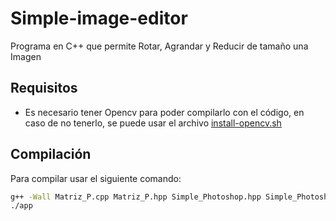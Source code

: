 # Simple-image-editor
Programa en C++ que permite Rotar, Agrandar y Reducir de tamaño una Imagen

## Requisitos 
* Es necesario tener Opencv para poder compilarlo con el código, en caso de no tenerlo, se puede usar el archivo [install-opencv.sh](https://github.com/MiguelSantillanL/Simple-image-editor/tree/main/OpenCV)
## Compilación
Para compilar usar el siguiente comando:
```bash
g++ -Wall Matriz_P.cpp Matriz_P.hpp Simple_Photoshop.hpp Simple_Photoshop.cpp Main.cpp -o app `pkg-config --cflags --libs opencv4`
./app
```

